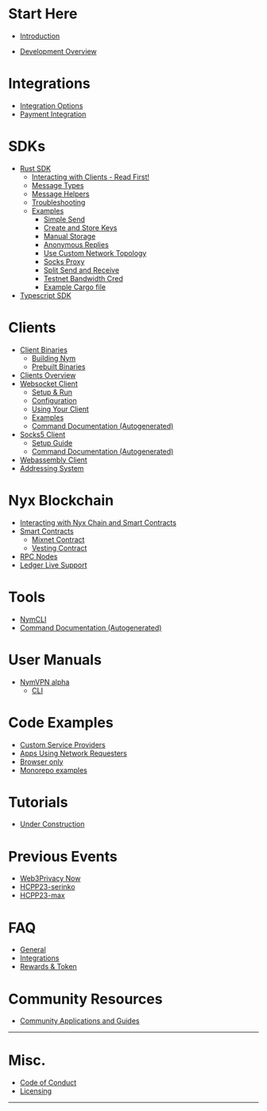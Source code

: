 [//]: # (TODO change the URLs in the top handlebars)
#
# Start Here
- [Introduction](introduction.md)

[//]: # (this is where you pull in some stuff from the infrastructure section as well as a general approach to how to start )
- [Development Overview](dev-overview.md)

[//]: # (TODO see what you can take from here and put in the intro file )
  [//]: # (# Infrastructure)
  [//]: # ()
  [//]: # (- [What is Nym?]&#40;infrastructure/nym.md&#41;)
  [//]: # (- [Nym vs Other Systems]&#40;infrastructure/nym-vs-others.md&#41;)
  [//]: # (- [Node Types]&#40;infrastructure/node-types.md&#41;)

[//]: # (TODO change this to something like 'where to get started' and extensively rewrite)
# Integrations
- [Integration Options](integrations/integration-options.md)
- [Payment Integration](integrations/payment-integration.md)

# SDKs
- [Rust SDK](sdk/rust/rust.md)
  - [Interacting with Clients - Read First!](sdk/rust/readfirst.md)
  - [Message Types](sdk/rust/message-types.md)
  - [Message Helpers](sdk/rust/message-helpers.md)
  - [Troubleshooting](sdk/rust/troubleshooting.md)
  - [Examples](sdk/rust/examples.md)
      - [Simple Send](sdk/rust/examples/simple.md)
      - [Create and Store Keys](sdk/rust/examples/keys.md)
      - [Manual Storage](sdk/rust/examples/storage.md)
      - [Anonymous Replies](sdk/rust/examples/surbs.md)
      - [Use Custom Network Topology](sdk/rust/examples/custom-network.md)
      - [Socks Proxy](sdk/rust/examples/socks.md)
      - [Split Send and Receive](sdk/rust/examples/split-send.md)
      - [Testnet Bandwidth Cred](sdk/rust/examples/credential.md)
      - [Example Cargo file](sdk/rust/examples/cargo.md)
- [Typescript SDK](sdk/typescript.md)

# Clients
- [Client Binaries](clients/client-binaries.md)
  - [Building Nym](clients/building-nym.md)
  - [Prebuilt Binaries](clients/pre-built-binaries.md)
- [Clients Overview](clients/overview.md)
- [Websocket Client](clients/websocket-client.md)
  - [Setup & Run](clients/websocket/setup.md)
  - [Configuration](clients/websocket/config.md)
  - [Using Your Client](clients/websocket/usage.md)
  - [Examples](clients/websocket/examples.md)
  - [Command Documentation (Autogenerated)](clients/websocket/nym-client-commands.md)
- [Socks5 Client](clients/socks5-client.md)
  - [Setup Guide](clients/socks5/setup.md)
  - [Command Documentation (Autogenerated)](clients/socks5/nym-socks5-client-commands)
- [Webassembly Client](clients/webassembly-client.md)
- [Addressing System](clients/addressing-system.md)

# Nyx Blockchain
- [Interacting with Nyx Chain and Smart Contracts](nyx/interacting-with-chain.md)
- [Smart Contracts](nyx/smart-contracts.md)
    - [Mixnet Contract](nyx/mixnet-contract.md)
    - [Vesting Contract](nyx/vesting-contract.md)
- [RPC Nodes](nyx/rpc-node.md)
- [Ledger Live Support](nyx/ledger-live.md)

# Tools
- [NymCLI](tools/nym-cli.md)
- [Command Documentation (Autogenerated)](tools/nym-cli/nym-cli-commands)
   
# User Manuals
- [NymVPN alpha](nymvpn/intro.md)
    - [CLI](nymvpn/cli.md)

# Code Examples
- [Custom Service Providers](examples/custom-services.md)
- [Apps Using Network Requesters](examples/using-nrs.md)
- [Browser only](examples/browser-only.md)
- [Monorepo examples](examples/monorepo-examples.md)

# Tutorials
- [Under Construction](tutorials/comingsoon.md)

# Previous Events
- [Web3Privacy Now](./events/web3-privacy.md)
- [HCPP23-serinko](./events/hcpp23-serinko.md)
- [HCPP23-max](./events/hcpp23-max.md)

[//]: # (Maybe we can get rid of these?)
# FAQ
- [General](faq/general-faq.md)
- [Integrations](faq/integrations-faq.md)
- [Rewards & Token](faq/rewards-faq.md)

# Community Resources
- [Community Applications and Guides](community-resources/community-applications-and-guides.md)

---
# Misc.
- [Code of Conduct](coc.md)
- [Licensing](licensing.md)
---
